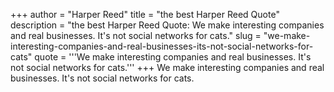 +++
author = "Harper Reed"
title = "the best Harper Reed Quote"
description = "the best Harper Reed Quote: We make interesting companies and real businesses. It's not social networks for cats."
slug = "we-make-interesting-companies-and-real-businesses-its-not-social-networks-for-cats"
quote = '''We make interesting companies and real businesses. It's not social networks for cats.'''
+++
We make interesting companies and real businesses. It's not social networks for cats.
